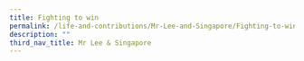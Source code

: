 ```yaml
---
title: Fighting to win
permalink: /life-and-contributions/Mr-Lee-and-Singapore/Fighting-to-win
description: ""
third_nav_title: Mr Lee & Singapore
---
```

